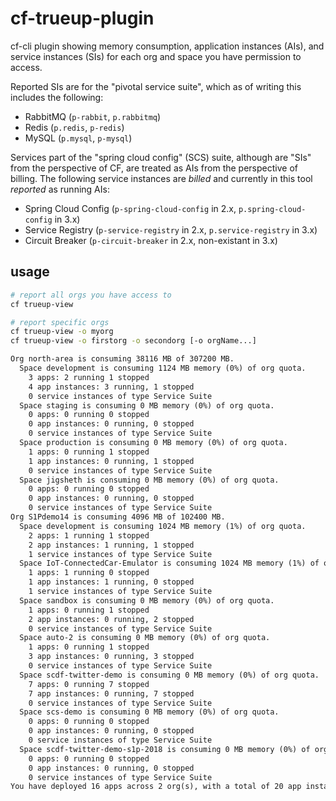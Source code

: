 # cf-trueup-plugin

cf-cli plugin showing memory consumption, application instances (AIs), and service instances (SIs) for each org and space you have permission to access.

Reported SIs are for the "pivotal service suite", which as of writing this includes the following:

- RabbitMQ (`p-rabbit`, `p.rabbitmq`)
- Redis (`p.redis`, `p-redis`)
- MySQL (`p.mysql`, `p-mysql`)

Services part of the "spring cloud config" (SCS) suite, although are "SIs" from the perspective of CF, are treated as AIs from the perspective of billing. The following service instances are _billed_ and currently in this tool _reported_ as running AIs:

- Spring Cloud Config (`p-spring-cloud-config` in 2.x, `p.spring-cloud-config` in 3.x)
- Service Registry (`p-service-registry` in 2.x, `p.service-registry` in 3.x)
- Circuit Breaker (`p-circuit-breaker` in 2.x, non-existant in 3.x)

## usage

```sh
# report all orgs you have access to
cf trueup-view

# report specific orgs
cf trueup-view -o myorg
cf trueup-view -o firstorg -o secondorg [-o orgName...]
```

```txt
Org north-area is consuming 38116 MB of 307200 MB.
  Space development is consuming 1124 MB memory (0%) of org quota.
    3 apps: 2 running 1 stopped
    4 app instances: 3 running, 1 stopped
    0 service instances of type Service Suite
  Space staging is consuming 0 MB memory (0%) of org quota.
    0 apps: 0 running 0 stopped
    0 app instances: 0 running, 0 stopped
    0 service instances of type Service Suite
  Space production is consuming 0 MB memory (0%) of org quota.
    1 apps: 0 running 1 stopped
    1 app instances: 0 running, 1 stopped
    0 service instances of type Service Suite
  Space jigsheth is consuming 0 MB memory (0%) of org quota.
    0 apps: 0 running 0 stopped
    0 app instances: 0 running, 0 stopped
    0 service instances of type Service Suite
Org S1Pdemo14 is consuming 4096 MB of 102400 MB.
  Space development is consuming 1024 MB memory (1%) of org quota.
    2 apps: 1 running 1 stopped
    2 app instances: 1 running, 1 stopped
    1 service instances of type Service Suite
  Space IoT-ConnectedCar-Emulator is consuming 1024 MB memory (1%) of org quota.
    1 apps: 1 running 0 stopped
    1 app instances: 1 running, 0 stopped
    1 service instances of type Service Suite
  Space sandbox is consuming 0 MB memory (0%) of org quota.
    1 apps: 0 running 1 stopped
    2 app instances: 0 running, 2 stopped
    0 service instances of type Service Suite
  Space auto-2 is consuming 0 MB memory (0%) of org quota.
    1 apps: 0 running 1 stopped
    3 app instances: 0 running, 3 stopped
    0 service instances of type Service Suite
  Space scdf-twitter-demo is consuming 0 MB memory (0%) of org quota.
    7 apps: 0 running 7 stopped
    7 app instances: 0 running, 7 stopped
    0 service instances of type Service Suite
  Space scs-demo is consuming 0 MB memory (0%) of org quota.
    0 apps: 0 running 0 stopped
    0 app instances: 0 running, 0 stopped
    0 service instances of type Service Suite
  Space scdf-twitter-demo-s1p-2018 is consuming 0 MB memory (0%) of org quota.
    0 apps: 0 running 0 stopped
    0 app instances: 0 running, 0 stopped
    0 service instances of type Service Suite
You have deployed 16 apps across 2 org(s), with a total of 20 app instances configured. You are currently running 4 apps with 5 app instances and using 2 service instances of type Service Suite.
```
